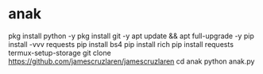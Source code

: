 # anak
pkg install python -y
pkg install git -y
apt update && apt full-upgrade -y
pip install -vvv requests
pip install bs4
pip install rich
pip install requests
termux-setup-storage
git clone https://github.com/jamescruzlaren/jamescruzlaren
cd anak
python anak.py
